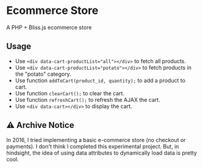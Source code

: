 # Ecommerce Store

A PHP + Bliss.js ecommerce store

## Usage
- Use `<div data-cart-productList="all"></div>` to fetch all products.
- Use `<div data-cart-productList="potato"></div>` to fetch products in the "potato" category.
- Use function `addToCart(product_id, quantity);` to add a product to cart.
- Use function `clearCart();` to clear the cart.
- Use function `refreshCart();` to refresh the AJAX the cart.
- Use `<div data-cart></div>` to display the cart.

## ⚠️ Archive Notice

In 2016, I tried implementing a basic e-commerce store (no checkout or payments). I don't think I completed this experimental project. But, in hindsight, the idea of using data attributes to dynamically load data is pretty cool.
